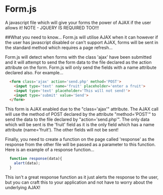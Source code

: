 # Form.js
A javascript file which will give your forms the power of AJAX if the user allows it!
NOTE - JQUERY IS REQUIRED TOO!!!

##What you need to know...
Form.js will utilise AJAX when it can however if the user has javascript disabled or can't support AJAX, forms will be sent in the standard method which requires a page refresh...

Form.js will detect when forms with the class 'ajax' have been submitted and it will attempt to send the form data to the file declared as the action attribute on the form. Form.js will only send the fields with a name attribute declared also. For example...

```html
  <form class='ajax' action='send.php' method='POST'>
    <input type='text' name='fruit' placeholder='enter a fruit'>
    <input type='text' placeholder='This will not send!'>
    <input type='submit' value='Send'>
  </form>
```

This form is AJAX enabled due to the "class='ajax'" attribute. The AJAX call will use the method of POST declared by the attribute "method='POST'" to send the data to the file declared by "action='send.php'". The only data which will be sent is the 'fruit' field as it is the only field which has a name attribute (name='fruit'). The other fields will not be sent!

Finally, you need to create a function on the page called 'response' as the response from the other file will be passed as a parameter to this function. Here is an example of a response function...

``` javascript
  function response(data){
    alert(data);
  }
```

This isn't a great response function as it just alerts the response to the user, but you can craft this to your application and not have to worry about the underlying AJAX!

